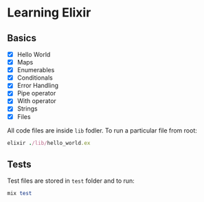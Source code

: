 # Learning Elixir

## Basics

- [x] Hello World
- [x] Maps 
- [x] Enumerables
- [x] Conditionals
- [x] Error Handling
- [x] Pipe operator
- [x] With operator
- [x] Strings
- [x] Files

All code files are inside `lib` fodler. To run a particular file from root:

```rb
elixir ./lib/hello_world.ex
```

## Tests

Test files are stored in `test` folder and to run: 

```rb
mix test
```

